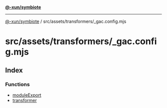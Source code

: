 [**@-xun/symbiote**](../../../../README.md)

***

[@-xun/symbiote](../../../../README.md) / src/assets/transformers/\_gac.config.mjs

# src/assets/transformers/\_gac.config.mjs

## Index

### Functions

- [moduleExport](functions/moduleExport.md)
- [transformer](functions/transformer.md)
